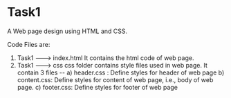 # Task1
A Web page design using HTML and CSS.

Code Files are: 

1. Task1 ---> index.html
    It contains the html code of web page.
2. Task1 ---> css
    css folder contains style files used in web page. It contain 3 files --
    a) header.css  : Define styles for header of web page
    b) content.css: Define styles for content of web page, i.e., body of web page.
    c) footer.css: Define styles for footer of web page

